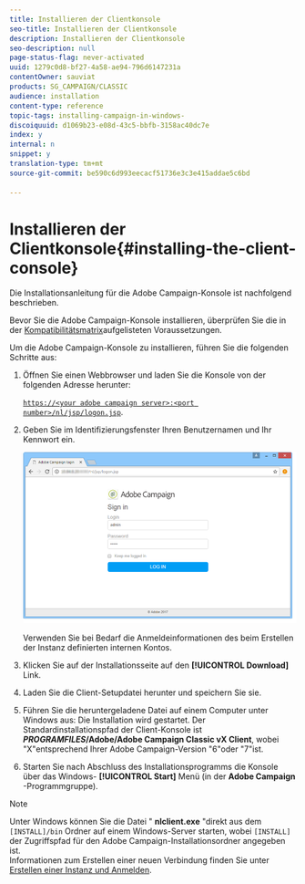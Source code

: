 ```yaml
---
title: Installieren der Clientkonsole
seo-title: Installieren der Clientkonsole
description: Installieren der Clientkonsole
seo-description: null
page-status-flag: never-activated
uuid: 1279c0d8-bf27-4a58-ae94-796d6147231a
contentOwner: sauviat
products: SG_CAMPAIGN/CLASSIC
audience: installation
content-type: reference
topic-tags: installing-campaign-in-windows-
discoiquuid: d1069b23-e08d-43c5-bbfb-3158ac40dc7e
index: y
internal: n
snippet: y
translation-type: tm+mt
source-git-commit: be590c6d993eecacf51736e3c3e415addae5c6bd

---
```



# Installieren der Clientkonsole{#installing-the-client-console}

Die Installationsanleitung für die Adobe Campaign-Konsole ist nachfolgend beschrieben.

Bevor Sie die Adobe Campaign-Konsole installieren, überprüfen Sie die in der [Kompatibilitätsmatrix](https://helpx.adobe.com/campaign/kb/compatibility-matrix.html)aufgelisteten Voraussetzungen.

Um die Adobe Campaign-Konsole zu installieren, führen Sie die folgenden Schritte aus:

1. Öffnen Sie einen Webbrowser und laden Sie die Konsole von der folgenden Adresse herunter:

   [`https://<your adobe campaign server>:<port number>/nl/jsp/logon.jsp`](https://machine/nl/jsp/logon.jsp).

1. Geben Sie im Identifizierungsfenster Ihren Benutzernamen und Ihr Kennwort ein.

   ![](assets/s_ncs_install_setup_download01.png)

   Verwenden Sie bei Bedarf die Anmeldeinformationen des beim Erstellen der Instanz definierten internen Kontos.

1. Klicken Sie auf der Installationsseite auf den **[!UICONTROL Download]** Link.
1. Laden Sie die Client-Setupdatei herunter und speichern Sie sie.
1. Führen Sie die heruntergeladene Datei auf einem Computer unter Windows aus: Die Installation wird gestartet. Der Standardinstallationspfad der Client-Konsole ist **$PROGRAMFILES$/Adobe/Adobe Campaign Classic vX Client**, wobei &quot;X&quot;entsprechend Ihrer Adobe Campaign-Version &quot;6&quot;oder &quot;7&quot;ist.
1. Starten Sie nach Abschluss des Installationsprogramms die Konsole über das Windows- **[!UICONTROL Start]** Menü (in der **Adobe Campaign** -Programmgruppe).

>[!NOTE]
>
>Unter Windows können Sie die Datei &quot; **nlclient.exe** &quot;direkt aus dem `[INSTALL]/bin` Ordner auf einem Windows-Server starten, wobei `[INSTALL]` der Zugriffspfad für den Adobe Campaign-Installationsordner angegeben ist.\
>Informationen zum Erstellen einer neuen Verbindung finden Sie unter [Erstellen einer Instanz und Anmelden](../../installation/using/creating-an-instance-and-logging-on.md).

